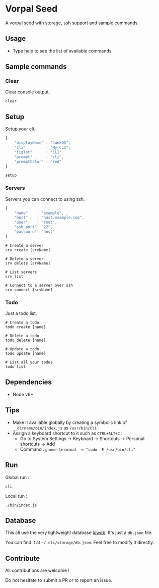 # Vorpal Seed

A vorpal seed with storage, ssh support and sample commands.

## Usage

- Type help to see the list of available commands

## Sample commands

### Clear

Clear console output.

```
clear
```

## Setup

Setup your cli.

```javascript
{
    "displayName" : "JunkOS",
    "cli"         : "My CLI",
    "figlet"      : "CLI"
    "prompt"      : "cli",
    "promptColor" : "red"
}
```

```
setup
```

### Servers

Servers you can connect to using ssh.

```javascript
{
    "name"    : "example",
    "host"    : "host.example.com",
    "user"    : "root",
    "ssh_port": "22",
    "password": "host"
}
```

```
# Create a server
srv create [srvName]

# Delete a server
srv delete [srvName]

# List servers
srv list

# Connect to a server over ssh
srv connect [srvName]
```

### Todo

Just a todo list.

```
# Create a todo
todo create [name]

# Delete a todo
todo delete [name]

# Update a todo
todo update [name]

# List all your todos
todo list
```

## Dependencies

- Node v6+

## Tips

- Make it available globally by creating a symbolic link of ``__dirname/bin/index.js`` as ``/usr/bin/cli``
- Assign a keyboard shortcut to it such as ``CTRL+ALT+C`` :
    - Go to System Settings -> Keyboard -> Shortcuts -> Personal shortcuts -> Add
    - Command : ``gnome-terminal -e "sudo -E /usr/bin/cli"``

## Run

Global run :

    cli

Local run :

    ./bin/index.js

## Database

This cli use the very lightweight database [lowdb](https://github.com/typicode/lowdb). It's just a  `db.json` file.

You can find it at `~/.cli/storage/db.json`. Feel free to modify it directly.

## Contribute

All contributions are welcome !

Do not hesitate to submit a PR or to report an issue.
